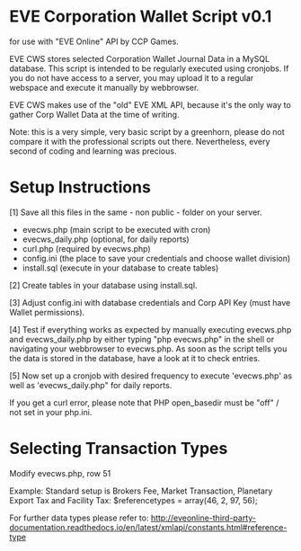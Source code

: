 # EVE Corporation Wallet Script v0.1
for use with "EVE Online" API by CCP Games.

EVE CWS stores selected Corporation Wallet Journal Data in a MySQL database.
This script is intended to be regularly executed using cronjobs. If you do not have access to a server, you may upload it to a regular webspace and execute it manually by webbrowser.

EVE CWS makes use of the "old" EVE XML API,
because it's the only way to gather Corp Wallet Data at the time of writing.

Note: this is a very simple, very basic script by a greenhorn, please do not
compare it with the professional scripts out there.
Nevertheless, every second of coding and learning was precious.

# Setup Instructions

[1] Save all this files in the same - non public - folder on your server.

- evecws.php (main script to be executed with cron)
- evecws_daily.php (optional, for daily reports)
- curl.php (required by evecws.php)
- config.ini (the place to save your credentials and choose wallet division)
- install.sql (execute in your database to create tables)

[2] Create tables in your database using install.sql.

[3] Adjust config.ini with database credentials
    and Corp API Key (must have Wallet permissions).
    
[4] Test if everything works as expected by manually executing evecws.php and evecws_daily.php by either typing "php evecws.php" in the     shell or navigating your webbrowser to evecws.php. As soon as the script tells you the data is stored in the database, have a look       at it to check entries. 

[5] Now set up a cronjob with desired frequency to execute 'evecws.php'
    as well as 'evecws_daily.php" for daily reports.

If you get a curl error, please note that PHP open_basedir must be "off" / not set in your php.ini.

# Selecting Transaction Types

Modify evecws.php, row 51

Example:
Standard setup is Brokers Fee, Market Transaction,
Planetary Export Tax and Facility Tax:
$referencetypes = array(46, 2, 97, 56);

For further data types please refer to:
http://eveonline-third-party-documentation.readthedocs.io/en/latest/xmlapi/constants.html#reference-type
